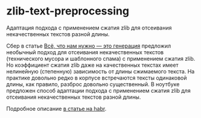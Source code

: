 # zlib-text-preprocessing
Адаптация подхода с применением сжатия zlib для отсеивания некачественных текстов разной длины.
 
Сбер в статье <a href="https://habr.com/ru/company/sberbank/blog/550056/">Всё, что нам нужно — это генерация</a> предложил необычный подход для отсеивания некачественных текстов (технического мусора и шаблонного спама) с применением сжатия zlib.
Но коэффициент сжатия zlib даже на качественных текстах имеет нелинейную (степенную) зависимость от длины сжимаемого текста. 
На практике довольно редко в корпусе встречаются тексты одинаковой длины, как правило, разброс довольно существенный.
В ноутбуке предложен способ адаптации подхода с применением сжатия zlib для отсеивания некачественных текстов разной длины.

Подробное описание <a href="https://habr.com/ru/post/551982/">в статье на habr</a>.
